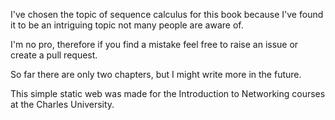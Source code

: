 I've chosen the topic of sequence calculus for this book because I've found it to be an intriguing topic not many people are aware of.

I'm no pro, therefore if you find a mistake feel free to raise an issue or create a pull request.

So far there are only two chapters, but I might write more in the future.

This simple static web was made for the Introduction to Networking courses at the Charles University.
